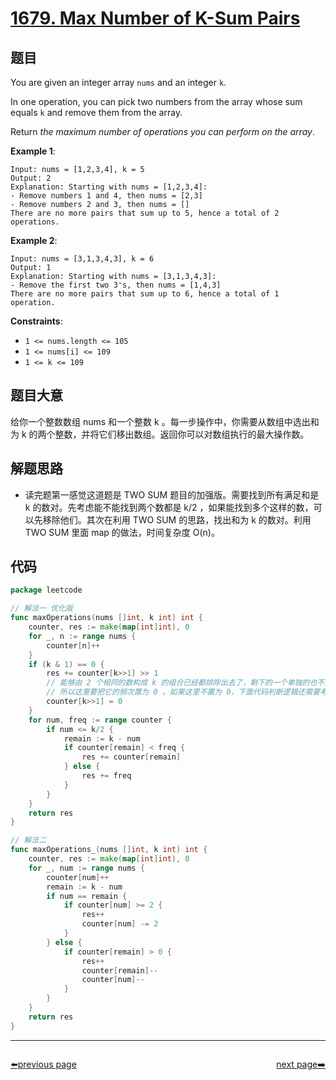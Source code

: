 # [1679. Max Number of K-Sum Pairs](https://leetcode.com/problems/max-number-of-k-sum-pairs/)


## 题目

You are given an integer array `nums` and an integer `k`.

In one operation, you can pick two numbers from the array whose sum equals `k` and remove them from the array.

Return *the maximum number of operations you can perform on the array*.

**Example 1**:

```
Input: nums = [1,2,3,4], k = 5
Output: 2
Explanation: Starting with nums = [1,2,3,4]:
- Remove numbers 1 and 4, then nums = [2,3]
- Remove numbers 2 and 3, then nums = []
There are no more pairs that sum up to 5, hence a total of 2 operations.
```

**Example 2**:

```
Input: nums = [3,1,3,4,3], k = 6
Output: 1
Explanation: Starting with nums = [3,1,3,4,3]:
- Remove the first two 3's, then nums = [1,4,3]
There are no more pairs that sum up to 6, hence a total of 1 operation.
```

**Constraints**:

- `1 <= nums.length <= 105`
- `1 <= nums[i] <= 109`
- `1 <= k <= 109`

## 题目大意

给你一个整数数组 nums 和一个整数 k 。每一步操作中，你需要从数组中选出和为 k 的两个整数，并将它们移出数组。返回你可以对数组执行的最大操作数。

## 解题思路

- 读完题第一感觉这道题是 TWO SUM 题目的加强版。需要找到所有满足和是 k 的数对。先考虑能不能找到两个数都是 k/2 ，如果能找到多个这样的数，可以先移除他们。其次在利用 TWO SUM 的思路，找出和为 k 的数对。利用 TWO SUM 里面 map 的做法，时间复杂度 O(n)。

## 代码

```go
package leetcode

// 解法一 优化版
func maxOperations(nums []int, k int) int {
	counter, res := make(map[int]int), 0
	for _, n := range nums {
		counter[n]++
	}
	if (k & 1) == 0 {
		res += counter[k>>1] >> 1
		// 能够由 2 个相同的数构成 k 的组合已经都排除出去了，剩下的一个单独的也不能组成 k 了
		// 所以这里要把它的频次置为 0 。如果这里不置为 0，下面代码判断逻辑还需要考虑重复使用数字的情况
		counter[k>>1] = 0
	}
	for num, freq := range counter {
		if num <= k/2 {
			remain := k - num
			if counter[remain] < freq {
				res += counter[remain]
			} else {
				res += freq
			}
		}
	}
	return res
}

// 解法二
func maxOperations_(nums []int, k int) int {
	counter, res := make(map[int]int), 0
	for _, num := range nums {
		counter[num]++
		remain := k - num
		if num == remain {
			if counter[num] >= 2 {
				res++
				counter[num] -= 2
			}
		} else {
			if counter[remain] > 0 {
				res++
				counter[remain]--
				counter[num]--
			}
		}
	}
	return res
}
```



----------------------------------------------
<div style="display: flex;justify-content: space-between;align-items: center;">
<p><a href="https://books.halfrost.com/leetcode/ChapterFour/1600~1699/1678.Goal-Parser-Interpretation/">⬅️previous page</a></p>
<p><a href="https://books.halfrost.com/leetcode/ChapterFour/1600~1699/1680.Concatenation-of-Consecutive-Binary-Numbers/">next page➡️</a></p>
</div>
